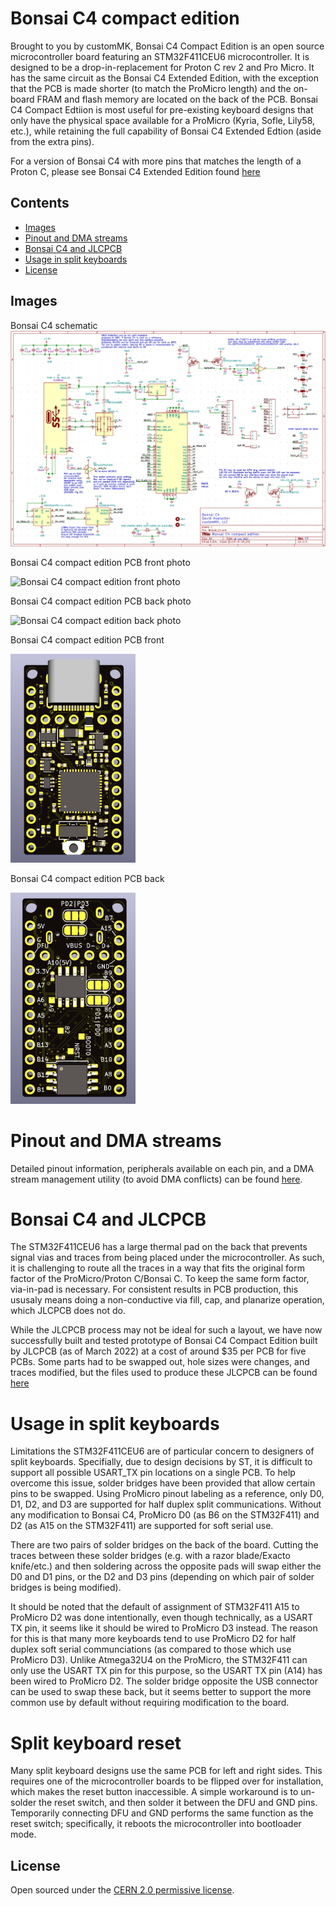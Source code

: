 # Bonsai C4 compact edition

Brought to you by customMK, Bonsai C4 Compact Edition is an open source microcontroller board featuring an STM32F411CEU6 microcontroller. It is designed to be a drop-in-replacement for Proton C rev 2 and Pro Micro. It has the same circuit as the Bonsai C4 Extended Edition, with the exception that the PCB is made shorter (to match the ProMicro length) and the on-board FRAM and flash memory are located on the back of the PCB. Bonsai C4 Compact Edtiion is most useful for pre-existing keyboard designs that only have the physical space available for a ProMicro (Kyria, Sofle, Lily58, etc.), while retaining the full capability of Bonsai C4 Extended Edtion (aside from the extra pins).

For a version of Bonsai C4 with more pins that matches the length of a Proton C, please see Bonsai C4 Extended Edition found [here](https://github.com/customMK/Bonsai-C/tree/main/C4%20extended)

## Contents

- [Images](#images)
- [Pinout and DMA streams](#pinout-and-dma-streams)
- [Bonsai C4 and JLCPCB](#bonsai-c4-and-jlcpcb)
- [Usage in split keyboards](#usage-in-split-keyboards)
- [License](#license)

## Images

Bonsai C4 schematic
<img width="890" alt="Bonsai C4 Compact Edition schematic" src="https://raw.githubusercontent.com/customMK/Bonsai-C/main/C4%20compact/img/Bonsai%20C4%20compact%20schematic.png">

Bonsai C4 compact edition PCB front photo

<img width="200" alt="Bonsai C4 compact edition front photo" src="https://raw.githubusercontent.com/customMK/Bonsai-C/main/C4%20compact/img/Bonsai%20C4%20compact%20edition%20front%20photo.png">

Bonsai C4 compact edition PCB back photo

<img width="200" alt="Bonsai C4 compact edition back photo" src="https://raw.githubusercontent.com/customMK/Bonsai-C/main/C4%20compact/img/Bonsai%20C4%20compact%20edition%20back%20photo.png">

Bonsai C4 compact edition PCB front

<img width="200" alt="Bonsai C4 compact edition front" src="https://raw.githubusercontent.com/customMK/Bonsai-C/main/C4%20compact/img/Bonsai%20C4%20compact%20edition%20front.png">

Bonsai C4 compact edition PCB back

<img width="200" alt="Bonsai C4 compact edition back" src="https://raw.githubusercontent.com/customMK/Bonsai-C/main/C4%20compact/img/Bonsai%20C4%20compact%20edition%20back.png">


# Pinout and DMA streams

Detailed pinout information, peripherals available on each pin, and a DMA stream management utility (to avoid DMA conflicts) can be found [here](https://docs.google.com/spreadsheets/d/1FY-Vt8GbN7uX89lh9176jPXvGJELREzGpuhMts9ds38/edit?usp=sharing).

# Bonsai C4 and JLCPCB

The STM32F411CEU6 has a large thermal pad on the back that prevents signal vias and traces from being placed under the microcontroller. As such, it is challenging to route all the traces in a way that fits the original form factor of the ProMicro/Proton C/Bonsai C. To keep the same form factor, via-in-pad is necessary. For consistent results in PCB production, this ususaly means doing a non-conductive via fill, cap, and planarize operation, which JLCPCB does not do. 

While the JLCPCB process may not be ideal for such a layout, we have now successfully built and tested prototype of Bonsai C4 Compact Edition built by JLCPCB (as of March 2022) at a cost of around $35 per PCB for five PCBs. Some parts had to be swapped out, hole sizes were changes, and traces modified, but the files used to produce these JLCPCB can be found [here](https://github.com/customMK/Bonsai-C/tree/main/C4%20compact%20JLCPCB)

# Usage in split keyboards

Limitations the STM32F411CEU6 are of particular concern to designers of split keyboards. Specifially, due to design decisions by ST, it is difficult to support all possible USART_TX pin locations on a single PCB. To help overcome this issue, solder bridges have been provided that allow certain pins to be swapped. Using ProMicro pinout labeling as a reference, only D0, D1, D2, and D3 are supported for half duplex split communications. Without any modification to Bonsai C4, ProMicro D0 (as B6 on the STM32F411) and D2 (as A15 on the STM32F411) are supported for soft serial use.

There are two pairs of solder bridges on the back of the board. Cutting the traces between these solder bridges (e.g. with a razor blade/Exacto knife/etc.) and then soldering across the opposite pads will swap either the D0 and D1 pins, or the D2 and D3 pins (depending on which pair of solder bridges is being modified).

It should be noted that the default of assignment of STM32F411 A15 to ProMicro D2 was done intentionally, even though technically, as a USART TX pin, it seems like it should be wired to ProMicro D3 instead. The reason for this is that many more keyboards tend to use ProMicro D2 for half duplex soft serial communciations (as compared to those which use ProMicro D3). Unlike Atmega32U4 on the ProMicro, the STM32F411 can only use the USART TX pin for this purpose, so the USART TX pin (A14) has been wired to ProMicro D2. The solder bridge opposite the USB connector can be used to swap these back, but it seems better to support the more common use by default without requiring modification to the board.

# Split keyboard reset

Many split keyboard designs use the same PCB for left and right sides. This requires one of the microcontroller boards to be flipped over for installation, which makes the reset button inaccessible. A simple workaround is to un-solder the reset switch, and then solder it between the DFU and GND pins. Temporarily connecting DFU and GND performs the same function as the reset switch; specifically, it reboots the microcontroller into bootloader mode.


## License

Open sourced under the [CERN 2.0 permissive license](LICENSE.md).
